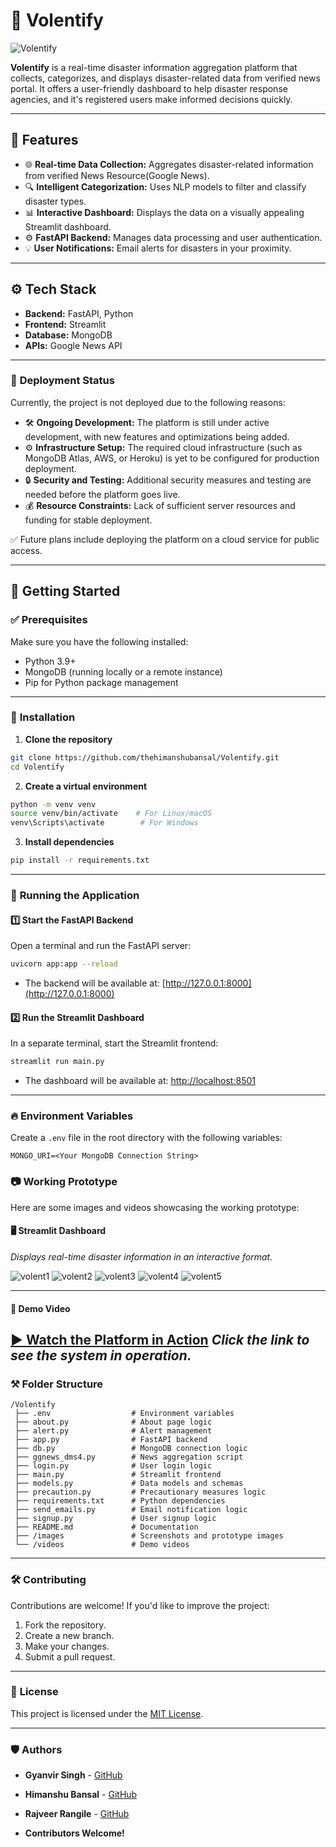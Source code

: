 # 🚀 Volentify
![Volentify](https://github.com/user-attachments/assets/52696936-2fdf-4d0f-9f4b-16f73f3db03c)


**Volentify** is a real-time disaster information aggregation platform that collects, categorizes, and displays disaster-related data from verified news portal. It offers a user-friendly dashboard to help disaster response agencies, and it's registered users make informed decisions quickly.

---

## 📌 **Features**
- 🌐 **Real-time Data Collection:** Aggregates disaster-related information from verified News Resource(Google News).
- 🔍 **Intelligent Categorization:** Uses NLP models to filter and classify disaster types.
- 📊 **Interactive Dashboard:** Displays the data on a visually appealing Streamlit dashboard.
- ⚙️ **FastAPI Backend:** Manages data processing and user authentication.
- 💡 **User Notifications:** Email alerts for disasters in your proximity.

---

## ⚙️ **Tech Stack**
- **Backend:** FastAPI, Python
- **Frontend:** Streamlit
- **Database:** MongoDB
- **APIs:** Google News API

---
### 🚫 **Deployment Status**
Currently, the project is not deployed due to the following reasons:
- 🛠️ **Ongoing Development:** The platform is still under active development, with new features and optimizations being added.
- ⚙️ **Infrastructure Setup:** The required cloud infrastructure (such as MongoDB Atlas, AWS, or Heroku) is yet to be configured for production deployment.
- 🔒 **Security and Testing:** Additional security measures and testing are needed before the platform goes live.
- 💰 **Resource Constraints:** Lack of sufficient server resources and funding for stable deployment.

✅ Future plans include deploying the platform on a cloud service for public access.

---

## 🚀 **Getting Started**

### ✅ **Prerequisites**
Make sure you have the following installed:
- Python 3.9+
- MongoDB (running locally or a remote instance)
- Pip for Python package management

---

### 🔧 **Installation**
1. **Clone the repository**
```bash
git clone https://github.com/thehimanshubansal/Volentify.git
cd Volentify
```

2. **Create a virtual environment**
```bash
python -m venv venv
source venv/bin/activate    # For Linux/macOS
venv\Scripts\activate        # For Windows
```

3. **Install dependencies**
```bash
pip install -r requirements.txt
```

---

### 🚦 **Running the Application**

#### 1️⃣ **Start the FastAPI Backend**
Open a terminal and run the FastAPI server:
```bash
uvicorn app:app --reload
```
- The backend will be available at: [http://127.0.0.1:8000](http://127.0.0.1:8000)

#### 2️⃣ **Run the Streamlit Dashboard**
In a separate terminal, start the Streamlit frontend:
```bash
streamlit run main.py
```
- The dashboard will be available at: [http://localhost:8501](http://localhost:8501)

---

### 🔥 **Environment Variables**
Create a `.env` file in the root directory with the following variables:
```plaintext
MONGO_URI=<Your MongoDB Connection String>
```
### 📷 **Working Prototype**
Here are some images and videos showcasing the working prototype:

#### 🖥️ **Streamlit Dashboard**

*Displays real-time disaster information in an interactive format.*

![volent1](https://github.com/user-attachments/assets/80f06f1d-0d53-4252-8c3b-baaa2ae8cc7f)
![volent2](https://github.com/user-attachments/assets/06d7bf3c-5295-44ab-bd10-0e46991bc773)
![volent3](https://github.com/user-attachments/assets/fff8dec7-da61-4e51-9f35-a439da28ce24)
![volent4](https://github.com/user-attachments/assets/cd027886-4635-4a8d-abcf-f8c12c6c1399)
![volent5](https://github.com/user-attachments/assets/69f40341-7796-46de-a3ce-587d8e42efe4)

---

#### 🎥 **Demo Video**
[▶️ Watch the Platform in Action](https://youtu.be/8emIP4uAm80)
*Click the link to see the system in operation.*
---

### ⚒️ **Folder Structure**
```
/Volentify
 ├── .env                  # Environment variables
 ├── about.py              # About page logic
 ├── alert.py              # Alert management
 ├── app.py                # FastAPI backend
 ├── db.py                 # MongoDB connection logic
 ├── ggnews_dms4.py        # News aggregation script
 ├── login.py              # User login logic
 ├── main.py               # Streamlit frontend
 ├── models.py             # Data models and schemas
 ├── precaution.py         # Precautionary measures logic
 ├── requirements.txt      # Python dependencies
 ├── send_emails.py        # Email notification logic
 ├── signup.py             # User signup logic
 ├── README.md             # Documentation
 ├── /images               # Screenshots and prototype images
 └── /videos               # Demo videos
```

---

### 🛠️ **Contributing**
Contributions are welcome! If you'd like to improve the project:
1. Fork the repository.
2. Create a new branch.
3. Make your changes.
4. Submit a pull request.

---

### 📄 **License**
This project is licensed under the [MIT License](LICENSE).

---

### 🛡️ **Authors**

- **Gyanvir Singh** - [GitHub](https://github.com/Gyanvir)
- **Himanshu Bansal** - [GitHub](https://github.com/thehimanshubansal)
- **Rajveer Rangile** - [GitHub](https://github.com/therareonegit)

- **Contributors Welcome!**


